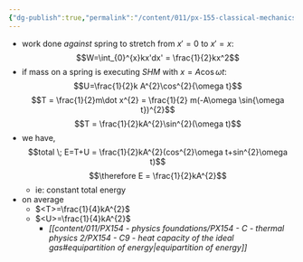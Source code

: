 ```yaml
---
{"dg-publish":true,"permalink":"/content/011/px-155-classical-mechanics-and-special-relativity/classical-mechanics/px-155-d-simple-harmonic-motion/px-155-d5-energy-and-shm/","created":"2024-10-01T18:27:09.654+01:00","updated":"2024-11-26T19:55:54.044+00:00"}
---
```


- work done *against* spring to stretch from $x'=0$ to $x'=x$:
$$W=\int_{0}^{x}kx'dx' = \frac{1}{2}kx^2$$
- if mass on a spring is executing $SHM$ with $x=A\cos{\omega t}$:
$$U=\frac{1}{2}k A^{2}\cos^{2}{\omega t}$$
$$T = \frac{1}{2}m\dot x^{2} = \frac{1}{2} m(-A\omega \sin{\omega t})^{2}$$
$$T = \frac{1}{2}kA^{2}\sin^{2}(\omega t)$$
- we have, $$total \; E=T+U = \frac{1}{2}kA^{2}(cos^{2}\omega t+sin^{2}\omega t)$$
$$\therefore E = \frac{1}{2}kA^{2}$$
	- ie: constant total energy
- on average 
	- $<T>=\frac{1}{4}kA^{2}$ 
	- $<U>=\frac{1}{4}kA^{2}$ 
		- *[[content/011/PX154 - physics foundations/PX154 - C - thermal physics 2/PX154 - C9 - heat capacity of the ideal gas#equipartition of energy\|equipartition of energy]]*